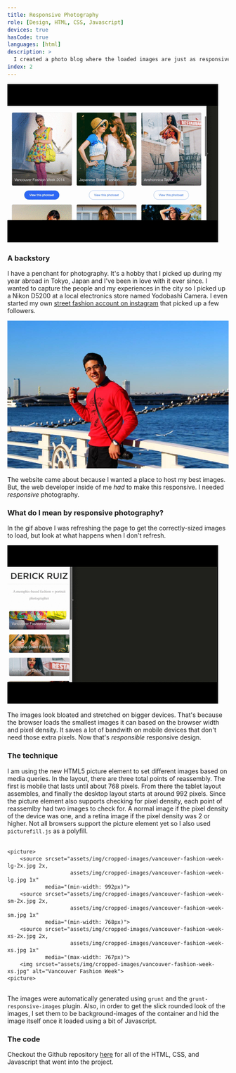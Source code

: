```yaml
---
title: Responsive Photography
role: [Design, HTML, CSS, Javascript]
devices: true
hasCode: true
languages: [html]
description: >
  I created a photo blog where the loaded images are just as responsive as the layout.
index: 2
---
```

![A gif of the responsive layout.][site]

### A backstory
I have a penchant for photography. It's a hobby that I picked up during my year abroad in Tokyo, Japan and I've been in love with it ever since. I wanted to capture the people and my experiences in the city so I picked up a Nikon D5200 at a local electronics store named Yodobashi Camera. I even started my own [street fashion account on instagram](http://instagram.com/misphis) that picked up a few followers.

![A photo of me in Japan holding my camera by the sea.][in-japan-with-camera]

The website came about because I wanted a place to host my best images. But, the web developer inside of me *had* to make this responsive. I needed *responsive* photography.

### What do I mean by responsive photography?

In the gif above I was refreshing the page to get the correctly-sized images to load, but look at what happens when I don't refresh.

![A gif of the correct image sizes loading on mobile, but not desktop or tablet.][images]

The images look bloated and stretched on bigger devices. That's because the browser loads the smallest images it can based on the browser width and pixel density. It saves a lot of bandwith on mobile devices that don't need those extra pixels. Now that's *responsible* responsive design.

### The technique

I am using the new HTML5 picture element to set different images based on media queries. In the layout, there are three total points of reassembly. The first is mobile that lasts until about 768 pixels. From there the tablet layout assembles, and finally the desktop layout starts at around 992 pixels. Since the picture element also supports checking for pixel density, each point of reassemlby had two images to check for. A normal image if the pixel density of the device was one, and a retina image if the pixel density was 2 or higher. Not all browsers support the picture element yet so I also used `picturefill.js` as a polyfill. 

<pre data-language="HTML">
	<code data-language="HTML">
&lt;picture&gt;
    &lt;source srcset="assets/img/cropped-images/vancouver-fashion-week-lg-2x.jpg 2x,
                    assets/img/cropped-images/vancouver-fashion-week-lg.jpg 1x" 
            media="(min-width: 992px)"&gt;
    &lt;source srcset="assets/img/cropped-images/vancouver-fashion-week-sm-2x.jpg 2x,
                    assets/img/cropped-images/vancouver-fashion-week-sm.jpg 1x" 
            media="(min-width: 768px)"&gt;
    &lt;source srcset="assets/img/cropped-images/vancouver-fashion-week-xs-2x.jpg 2x,
                    assets/img/cropped-images/vancouver-fashion-week-xs.jpg 1x" 
            media="(max-width: 767px)"&gt;
    &lt;img srcset="assets/img/cropped-images/vancouver-fashion-week-xs.jpg" alt="Vancouver Fashion Week"&gt;
&lt;picture&gt;
	</code>
</pre>

The images were automatically generated using `grunt` and the `grunt-responsive-images` plugin. Also, in order to get the slick rounded look of the images, I set them to be background-images of the container and hid the image itself once it loaded using a bit of Javascript.

### The code

Checkout the Github repository [here](https://github.com/itsderick/itsderick.github.io/tree/master/photography) for all of the HTML, CSS, and Javascript that went into the project.

[site]: /img/work/responsive-photography/site.gif
[images]: /img/work/responsive-photography/images.gif
[in-japan-with-camera]: /img/work/responsive-photography/in-japan-with-camera.jpg